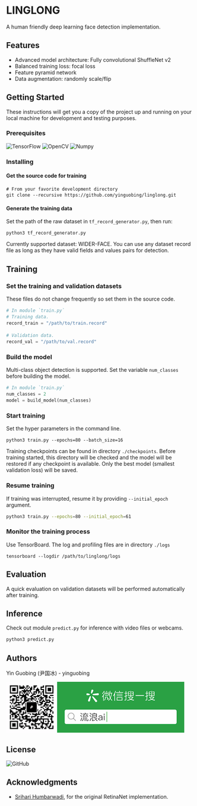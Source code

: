 # LINGLONG

A human friendly deep learning face detection implementation.

## Features
 
 - Advanced model architecture: Fully convolutional ShuffleNet v2
 - Balanced training loss: focal loss
 - Feature pyramid network
 - Data augmentation: randomly scale/flip

## Getting Started

These instructions will get you a copy of the project up and running on your local machine for development and testing purposes.

### Prerequisites

![TensorFlow](https://img.shields.io/badge/TensorFlow-v2.3-brightgreen)
![OpenCV](https://img.shields.io/badge/OpenCV-v4.3-brightgreen)
![Numpy](https://img.shields.io/badge/Numpy-v1.17-brightgreen)

### Installing
#### Get the source code for training

```shell
# From your favorite development directory
git clone --recursive https://github.com/yinguobing/linglong.git
```

#### Generate the training data
Set the path of the raw dataset in `tf_record_generator.py`, then run:

```shell
python3 tf_record_generator.py
```

Currently supported dataset: WIDER-FACE. You can use any dataset record file as long as they have valid fields and values pairs for detection.

## Training

### Set the training and validation datasets

These files do not change frequently so set them in the source code.

```python
# In module `train.py`
# Training data.
record_train = "/path/to/train.record"

# Validation data.
record_val = "/path/to/val.record"
```

### Build the model
Multi-class object detection is supported. Set the variable `num_classes` before building the model.

```python
# In module `train.py`
num_classes = 2
model = build_model(num_classes)
```

### Start training
Set the hyper parameters in the command line.

```Shell
python3 train.py --epochs=80 --batch_size=16
```

Training checkpoints can be found in directory `./checkpoints`. Before training started, this directory will be checked and the model will be restored if any checkpoint is available. Only the best model (smallest validation loss) will be saved.

### Resume training
If training was interrupted, resume it by providing `--initial_epoch` argument.

```bash
python3 train.py --epochs=80 --initial_epoch=61
```

### Monitor the training process
Use TensorBoard. The log and profiling files are in directory `./logs`

```shell
tensorboard --logdir /path/to/linglong/logs

```

## Evaluation
A quick evaluation on validation datasets will be performed automatically after training.

## Inference
Check out module `predict.py` for inference with video files or webcams.

```bash
python3 predict.py
```

## Authors
Yin Guobing (尹国冰) - yinguobing

![wechat](docs/wechat.png)

## License
![GitHub](https://img.shields.io/github/license/yinguobing/linglong)

## Acknowledgments

- [Srihari Humbarwadi](https://twitter.com/srihari_rh), for the original RetinaNet implementation.